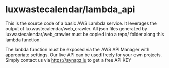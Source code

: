 # luxwastecalendar/lambda_api
This is the source code of a basic AWS Lambda service. It leverages the output of luxwastecalendar/web_crawler.
All json files generated by luxwastecalendar/web_crawler must be copied into a repo/ folder along this lambda function.

The lanbda function must be exposed via the AWS API Manager with appropriate settings. Our live API can be used freely for your own projects. Simply contact us via https://synapz.lu to get a free API KEY